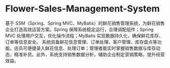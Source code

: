 # Flower-Sales-Management-System
基于 SSM（Spring、Spring MVC、MyBatis）的鲜花销售管理系统，为鲜花销售企业打造高效运营方案。Spring 保障系统稳定运行，合理调配组件；Spring MVC 处理用户交互，优化操作流程；MyBatis 实现数据持久化，确保鲜花库存、订单等信息安全。  系统具备鲜花信息管理、订单处理、客户管理、库存盘点等功能。店员可便捷录入鲜花信息、处理订单；管理者能实时掌握销售数据与库存动态，精准补货。此外，系统支持销售数据分析，辅助企业制定营销策略，提升经营效益。 
